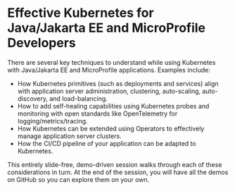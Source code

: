 # Effective Kubernetes for Java/Jakarta EE and MicroProfile Developers

There are several key techniques to understand while using Kubernetes with Java/Jakarta EE and MicroProfile applications. Examples include:

* How Kubernetes primitives (such as deployments and services) align with application server administration, clustering, auto-scaling, auto-discovery, and load-balancing.
* How to add self-healing capabilities using Kubernetes probes and monitoring with open standards like OpenTelemetry for logging/metrics/tracing.
* How Kubernetes can be extended using Operators to effectively manage application server clusters.
* How the CI/CD pipeline of your application can be adapted to Kubernetes.

This entirely slide-free, demo-driven session walks through each of these considerations in turn. At the end of the session, you will have all the demos on GitHub so you can explore them on your own.
